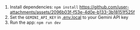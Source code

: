 
1. Install dependencies:
   `npm install`
   https://github.com/user-attachments/assets/2096b03f-f53e-4d0e-b133-3b18151f525f
3. Set the `GEMINI_API_KEY` in [.env.local](.env.local) to your Gemini API key
4. Run the app:
   `npm run dev`
